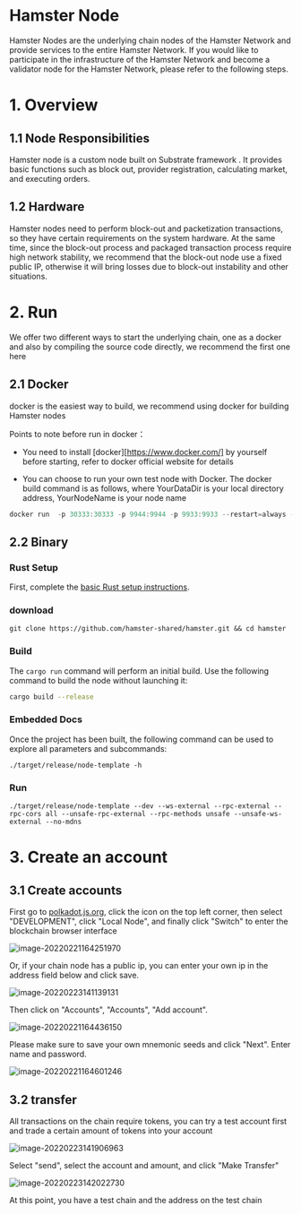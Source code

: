 # Hamster Node

Hamster Nodes are the underlying chain nodes of the Hamster Network and provide services to the entire Hamster Network. If you would like to participate in the infrastructure of the Hamster Network and become a validator node for the Hamster Network, please refer to the following steps.

# 1. Overview

## 1.1 Node Responsibilities

Hamster node is a custom node built on Substrate framework . It provides basic functions such as block out, provider registration, calculating market, and executing orders.



## 1.2 Hardware

Hamster nodes need to perform block-out and packetization transactions, so they have certain requirements on the system hardware. At the same time, since the block-out process and packaged transaction process require high network stability, we recommend that the block-out node use a fixed public IP, otherwise it will bring losses due to block-out instability and other situations.

# 2. Run

We offer two different ways to start the underlying chain, one as a docker and also by compiling the source code directly, we recommend the first one here

## 2.1 Docker

docker is the easiest way to build, we recommend using docker for building Hamster nodes

Points to note before run in docker：

- You need to install [docker][https://www.docker.com/] by yourself before starting, refer to docker official website for details

* You can choose to run your own test node with Docker. The docker build command is as follows, where YourDataDir is your local directory address, YourNodeName is your node name 

```go
docker run  -p 30333:30333 -p 9944:9944 -p 9933:9933 --restart=always -d -v /Users/lzw/tmp/data2:/tmp/db registry.ttchain.tntlinking.com/ttchain/ttchain_v2:1.0.3 /opt/ttchain/node-template --dev --ws-external --rpc-external --rpc-cors all --unsafe-rpc-external --rpc-methods unsafe --unsafe-ws-external --no-mdns
```

## 2.2 Binary

### Rust Setup

First, complete the [basic Rust setup instructions](https://github.com/hamster-shared/hamster/blob/main/docs/rust-setup.md).

### download

```
git clone https://github.com/hamster-shared/hamster.git && cd hamster
```

### Build

The `cargo run` command will perform an initial build. Use the following command to build the node
without launching it:

```sh
cargo build --release
```

### Embedded Docs

Once the project has been built, the following command can be used to explore all parameters and subcommands:

```
./target/release/node-template -h
```

### Run

```
./target/release/node-template --dev --ws-external --rpc-external --rpc-cors all --unsafe-rpc-external --rpc-methods unsafe --unsafe-ws-external --no-mdns
```



# 3. Create an account

## 3.1 Create accounts

First go to [polkadot.js.org](https://polkadot.js.org/apps/), click the icon on the top left corner, then select "DEVELOPMENT", click "Local Node", and finally click "Switch" to enter the blockchain browser interface

![image-20220221164251970](https://gitee.com/lzw657434763/pictures/raw/master/Blog/20220221164252.png)

Or, if your chain node has a public ip, you can enter your own ip in the address field below and click save.

![image-20220223141139131](https://gitee.com/lzw657434763/pictures/raw/master/Blog/20220223141139.png)



Then click on "Accounts", "Accounts", "Add account".

![image-20220221164436150](https://gitee.com/lzw657434763/pictures/raw/master/Blog/20220221164436.png)

Please make sure to save your own mnemonic seeds and click "Next". Enter name and password.

![image-20220221164601246](https://gitee.com/lzw657434763/pictures/raw/master/Blog/20220221164601.png)

## 3.2 transfer

All transactions on the chain require tokens, you can try a test account first and trade a certain amount of tokens into your account

![image-20220223141906963](https://gitee.com/lzw657434763/pictures/raw/master/Blog/20220223141907.png)

Select "send", select the account and amount, and click "Make Transfer"

![image-20220223142022730](https://gitee.com/lzw657434763/pictures/raw/master/Blog/20220223142022.png)

At this point, you have a test chain and the address on the test chain

